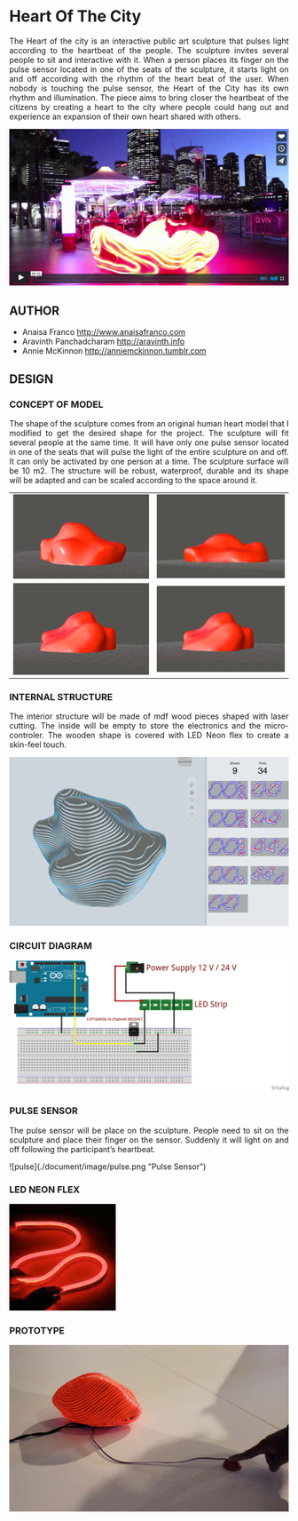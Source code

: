 Heart Of The City
==================================================================
<p align="justify">
The Heart of the city is an interactive public art sculpture that pulses light according to the heartbeat
of the people. The sculpture invites several people to sit and interactive with it.
When a person places its finger on the pulse sensor located in one of the seats of the sculpture,
it starts light on and off according with the rhythm of the heart beat of the user. When nobody is
touching the pulse sensor, the Heart of the City has its own rhythm and illumination.
The piece aims to bring closer the heartbeat of the citizens by creating a heart to the city where
people could hang out and experience an expansion of their own heart shared with others.
</p>

[![VIDEO](./image/vimeo.jpg)](https://vimeo.com/129294048 "Click to Watch!")

AUTHOR
--------------------------------------
- Anaisa Franco <http://www.anaisafranco.com>
- Aravinth Panchadcharam <http://aravinth.info>
- Annie McKinnon <http://anniemckinnon.tumblr.com>


DESIGN
--------------------------------------
### CONCEPT OF MODEL
<p align="justify">
The shape of the sculpture comes from an original human heart model that I
modified to get the desired shape for the project.
The sculpture will fit several people at the same time.
It will have only one pulse sensor located in one of the seats that will pulse the
light of the entire sculpture on and off. It can only be activated by one person at
a time.
The sculpture surface will be 10 m2.
The structure will be robust, waterproof, durable and its shape will be adapted
and can be scaled according to the space around it.
</p>

<table>
<td><img src="./document/image/model-2.png"></td>
<td><img src="./document/image/model-3.png"></td>
</tr>
<tr>
<td><img src="./document/image/model-4.png"></td>
<td><img src="./document/image/model-5.png"></td>
</tr>
</table>


### INTERNAL STRUCTURE
<p align="justify">
The interior structure will be made of mdf wood pieces shaped with laser cutting.
The inside will be empty to store the electronics and the micro-controler.
The wooden shape is covered with LED Neon flex to create a skin-feel touch.
</p>

![Layer](./document/image/layer-1.png "INTERNAL STRUCTURE")

### CIRCUIT DIAGRAM
![WIRING](./document/image/wiring.png "CIRCUIT DIAGRAM")

### PULSE SENSOR
<p align="justify">
The pulse sensor will be place on the sculpture. People need to sit on the sculpture
and place their finger on the sensor. Suddenly it will light on and off following
the participant’s heartbeat.
</p>
![pulse](./document/image/pulse.png "Pulse Sensor")


### LED NEON FLEX
![LED](./document/image/led-1.png "LED NEON")


### PROTOTYPE
![PROTOTYPE](./document/image/el-wire.png "PROTOTYPE")
